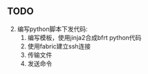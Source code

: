 
## TODO
2. 编写python脚本下发代码:
    1. 编写模板，使用jinja2合成bfrt python代码
    2. 使用fabric建立ssh连接
    3. 传输文件
    4. 发送命令